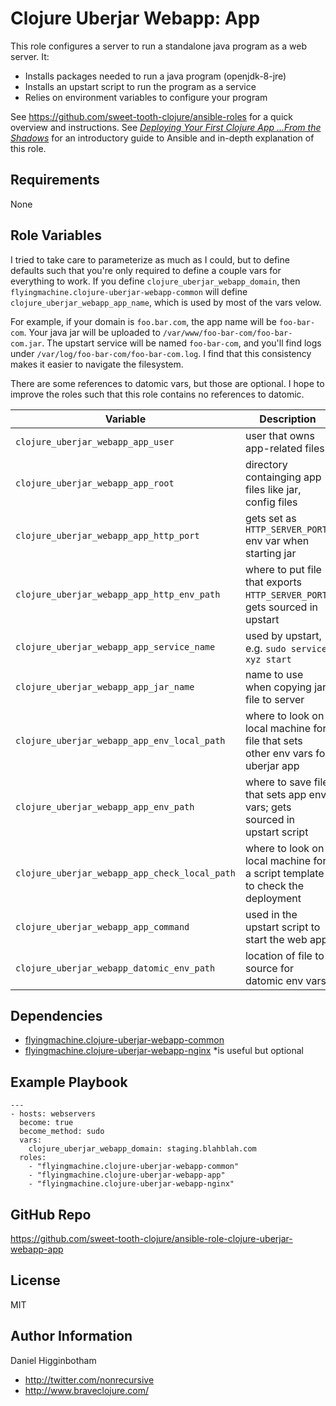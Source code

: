 Clojure Uberjar Webapp: App
=========

This role configures a server to run a standalone java program as a
web server. It:

* Installs packages needed to run a java program (openjdk-8-jre)
* Installs an upstart script to run the program as a service
* Relies on environment variables to configure your program

See https://github.com/sweet-tooth-clojure/ansible-roles for a quick
overview and instructions. See
[_Deploying Your First Clojure App ...From the Shadows_](http://www.braveclojure.com/quests/deploy/)
for an introductory guide to Ansible and in-depth explanation of this
role.

Requirements
------------

None

Role Variables
--------------

I tried to take care to parameterize as much as I could, but to define
defaults such that you're only required to define a couple vars for
everything to work. If you define `clojure_uberjar_webapp_domain`,
then `flyingmachine.clojure-uberjar-webapp-common` will define
`clojure_uberjar_webapp_app_name`, which is used by most of the vars
velow.

For example, if your domain is `foo.bar.com`, the app name will be
`foo-bar-com`. Your java jar will be uploaded to
`/var/www/foo-bar-com/foo-bar-com.jar`. The upstart service will be
named `foo-bar-com`, and you'll find logs under
`/var/log/foo-bar-com/foo-bar-com.log`. I find that this consistency
makes it easier to navigate the filesystem.

There are some references to datomic vars, but those are optional. I
hope to improve the roles such that this role contains no references
to datomic.

| Variable                                      | Description                                                                      |
| --------                                      | -----------                                                                      |
| `clojure_uberjar_webapp_app_user`             | user that owns app-related files                                                 |
| `clojure_uberjar_webapp_app_root`             | directory containging app files like jar, config files                           |
| `clojure_uberjar_webapp_app_http_port`        | gets set as `HTTP_SERVER_PORT` env var when starting jar                         |
| `clojure_uberjar_webapp_app_http_env_path`    | where to put file that exports `HTTP_SERVER_PORT`; gets sourced in upstart       |
| `clojure_uberjar_webapp_app_service_name`     | used by upstart, e.g. `sudo service xyz start`                                   |
| `clojure_uberjar_webapp_app_jar_name`         | name to use when copying jar file to server                                      |
| `clojure_uberjar_webapp_app_env_local_path`   | where to look on local machine for file that sets other env vars for uberjar app |
| `clojure_uberjar_webapp_app_env_path`         | where to save file that sets app env vars; gets sourced in upstart script        |
| `clojure_uberjar_webapp_app_check_local_path` | where to look on local machine for a script template to check the deployment     |
| `clojure_uberjar_webapp_app_command`          | used in the upstart script to start the web app                                  |
| `clojure_uberjar_webapp_datomic_env_path`     | location of file to source for datomic env vars                                  |


Dependencies
------------

* [flyingmachine.clojure-uberjar-webapp-common](https://galaxy.ansible.com/flyingmachine/clojure-uberjar-webapp-common/)
* [flyingmachine.clojure-uberjar-webapp-nginx](https://galaxy.ansible.com/flyingmachine/clojure-uberjar-webapp-nginx/)
*is useful but optional

Example Playbook
----------------

```
---
- hosts: webservers
  become: true
  become_method: sudo
  vars:
    clojure_uberjar_webapp_domain: staging.blahblah.com
  roles:
    - "flyingmachine.clojure-uberjar-webapp-common"
    - "flyingmachine.clojure-uberjar-webapp-app"
    - "flyingmachine.clojure-uberjar-webapp-nginx"
```

GitHub Repo
-------
https://github.com/sweet-tooth-clojure/ansible-role-clojure-uberjar-webapp-app


License
-------

MIT

Author Information
------------------

Daniel Higginbotham

* http://twitter.com/nonrecursive
* http://www.braveclojure.com/
